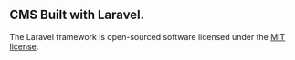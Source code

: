 ## CMS Built with Laravel.

The Laravel framework is open-sourced software licensed under the [MIT license](https://opensource.org/licenses/MIT).
